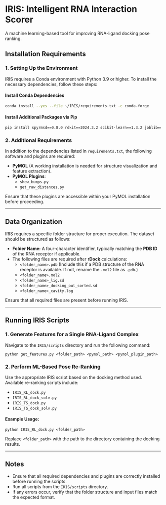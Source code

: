 # IRIS: Intelligent RNA Interaction Scorer  
A machine learning-based tool for improving RNA-ligand docking pose ranking.

## Installation Requirements  

### 1. Setting Up the Environment  
IRIS requires a Conda environment with Python 3.9 or higher. To install the necessary dependencies, follow these steps:

#### Install Conda Dependencies  
```bash
conda install --yes --file ~/IRIS/requirements.txt -c conda-forge
```

#### Install Additional Packages via Pip  
```bash
pip install spyrmsd==0.8.0 rdkit==2024.3.2 scikit-learn==1.3.2 joblib==1.3.2 pandas catboost==1.2.7
```

### 2. Additional Requirements  
In addition to the dependencies listed in `requirements.txt`, the following software and plugins are required:

- **PyMOL** (A working installation is needed for structure visualization and feature extraction).  
- **PyMOL Plugins**:
  - `show_bumps.py`
  - `get_raw_distances.py`  

Ensure that these plugins are accessible within your PyMOL installation before proceeding.  

---

## Data Organization  

IRIS requires a specific folder structure for proper execution. The dataset should be structured as follows:

- **Folder Name:** A four-character identifier, typically matching the **PDB ID** of the RNA receptor if applicable.
- The following files are required after **rDock** calculations:
  - `<folder_name>.pdb` (Include this if a PDB structure of the RNA receptor is available. If not, rename the `.mol2` file as `.pdb`.)
  - `<folder_name>.mol2`
  - `<folder_name>_lig.sd`
  - `<folder_name>_docking_out_sorted.sd`
  - `<folder_name>_cavity.log`  

Ensure that all required files are present before running IRIS.

---

## Running IRIS Scripts  

### 1. Generate Features for a Single RNA-Ligand Complex  
Navigate to the `IRIS/scripts` directory and run the following command:  
```
python get_features.py <folder_path> <pymol_path> <pymol_plugin_path>
```

### 2. Perform ML-Based Pose Re-Ranking  
Use the appropriate IRIS script based on the docking method used. Available re-ranking scripts include:

- `IRIS_RL_dock.py`
- `IRIS_RL_dock_solv.py`
- `IRIS_TS_dock.py`
- `IRIS_TS_dock_solv.py`

#### Example Usage:  
```
python IRIS_RL_dock.py <folder_path>
```

Replace `<folder_path>` with the path to the directory containing the docking results.

---

## Notes  
- Ensure that all required dependencies and plugins are correctly installed before running the scripts.  
- Run all scripts from the `IRIS/scripts` directory.  
- If any errors occur, verify that the folder structure and input files match the expected format.  
